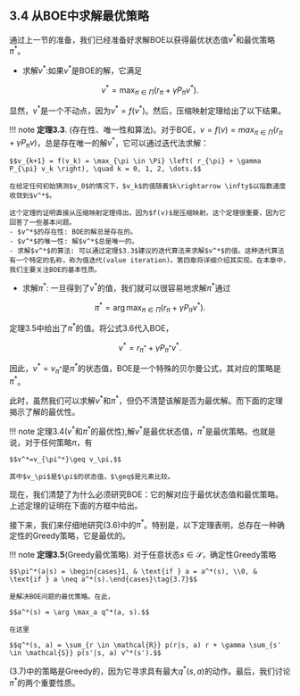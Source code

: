 ## 3.4 从BOE中求解最优策略

通过上一节的准备，我们已经准备好求解BOE以获得最优状态值$v^*$和最优策略$\pi^*$。

- 求解$v^*$:如果$v^*$是BOE的解，它满足

$$v^* = \max_{\pi \in \Pi} \left( r_{\pi} + \gamma P_{\pi} v^* \right).
$$

显然，$v^*$是一个不动点，因为$v^*=f(v^*)$。然后，压缩映射定理给出了以下结果。

!!! note 
    **定理3.3**. (存在性、唯一性和算法)。对于BOE，$v = f(v)= max_{\pi \in \Pi}(r_\pi + \gamma P_\pi v)$，总是存在唯一的解$v^*$，它可以通过迭代法求解：
    
    $$v_{k+1} = f(v_k) = \max_{\pi \in \Pi} \left( r_{\pi} + \gamma P_{\pi} v_k \right), \quad k = 0, 1, 2, \dots.$$
    
    在给定任何初始猜测$v_0$的情况下，$v_k$的值随着$k\rightarrow \infty$以指数速度收敛到$v^*$。
    
    这个定理的证明直接从压缩映射定理得出，因为$f(v)$是压缩映射。这个定理很重要，因为它回答了一些基本问题。
    - $v^*$的存在性: BOE的解总是存在的。
    - $v^*$的唯一性: 解$v^*$总是唯一的。
    - 求解$v^*$的算法: 可以通过定理$3.3$建议的迭代算法来求解$v^*$的值。这种迭代算法有一个特定的名称，称为值迭代(value iteration)。第四章将详细介绍其实现。在本章中，我们主要关注BOE的基本性质。
- 求解$\pi^*$: 一旦得到了$v^*$的值，我们就可以很容易地求解$\pi^*$通过

$$\pi^* = \arg \max_{\pi \in \Pi} \left( r_{\pi} + \gamma P_{\pi} v^* \right).$$

定理$3.5$中给出了$\pi^*$的值。将公式$3.6$代入BOE，

$$v^* = r_{\pi^*} + \gamma P_{\pi^*} v^*.$$

因此，$v^*=v_{\pi^*}$是$\pi^*$的状态值，BOE是一个特殊的贝尔曼公式，其对应的策略是$\pi^*$。

此时，虽然我们可以求解$v^*$和$\pi^*$，但仍不清楚该解是否为最优解。而下面的定理揭示了解的最优性。

!!! note
    定理$3.4$($v^*$和$\pi^*$的最优性),解$v^*$是最优状态值，$\pi^*$是最优策略。也就是说，对于任何策略$\pi$，有

    $$v^*=v_{\pi^*}\geq v_\pi,$$

    其中$v_\pi$是$\pi$的状态值，$\geq$是元素比较。

现在，我们清楚了为什么必须研究BOE：它的解对应于最优状态值和最优策略。上述定理的证明在下面的方框中给出。

接下来，我们来仔细地研究$(3.6)$中的$\pi^*$。特别是，以下定理表明，总存在一种确定性的Greedy策略，它是最优的。

!!! note
    **定理3.5**(Greedy最优策略). 对于任意状态$s\in \mathcal{S}$，确定性Greedy策略

    $$\pi^*(a|s) = \begin{cases}1, & \text{if } a = a^*(s), \\0, & \text{if } a \neq a^*(s).\end{cases}\tag{3.7}$$

    是解决BOE问题的最优策略。在此，

    $$a^*(s) = \arg \max_a q^*(a, s).$$

    在这里

    $$q^*(s, a) = \sum_{r \in \mathcal{R}} p(r|s, a) r + \gamma \sum_{s' \in \mathcal{S}} p(s'|s, a) v^*(s').$$

$(3.7)$中的策略是Greedy的，因为它寻求具有最大$q^*(s, a)$的动作。最后，我们讨论$\pi^*$的两个重要性质。

